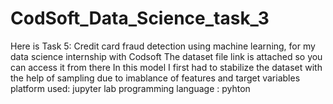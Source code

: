# CodSoft_Data_Science_task_3
Here is Task 5: Credit card fraud detection using machine learning, for my data science internship with Codsoft The dataset file link is attached so you can access it from there In this model I first had to stabilize the dataset with the help of sampling due to imablance of features and target variables platform used: jupyter lab programming language : pyhton
